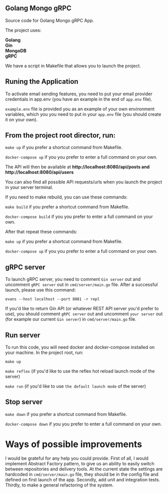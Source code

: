 <div align="left">
  
## Golang Mongo gRPC     
Source code for  Golang Mongo gRPC App.

The project uses:

**Golang    
Gin  
MongoDB  
gRPC**

We have a script in Makefile that allows you to launch the project.

## Runing the Application
  
To activate email sending features, you need to put your email provider credentials in app.env (you have an example in the end of `app.env` file).

  
`example.env` file is provided you as an example of your own environment variables, which you you need to put in your `app.env` file (you should create it on your own). 


## From the project root director, run:

```make up``` if you prefer a shortcut command from Makefile.

```docker-compose up``` if you you prefer to enter a full command on your own.

The API will then be available at  **http://localhost:8080/api/posts and http://localhost:8080/api/users**

You can also find all possible API requests/urls when you launch the project in your server terminal. 

If you need to make rebuild, you can use these commands:

```make build``` if you prefer a shortcut command from Makefile.

```docker-compose build``` if you you prefer to enter a full command on your own.
  
After that repeat these commands:

```make up``` if you prefer a shortcut command from Makefile.

```docker-compose up``` if you you prefer to enter a full command on your own.


## gRPC server

To launch gRPC server, you need to comment `Gin server` out and uncomment `gRPC server` out in `cmd/server/main.go` file. After a successful launch,
please use this command:

```evans --host localhost --port 8081 -r repl```

If you'd like to return Gin API (or whatever REST API server you'd prefer to use), you should comment `gRPC server` out and uncomment `your server` out (for example our current `Gin server`) in `cmd/server/main.go` file.

## Run server

To run this code, you will need docker and docker-compose installed on your machine. In the project root, run:  

```make up```    

```make reflex``` (if you'd like to use the reflex hot reload launch mode of the server)

```make run``` (if you'd like to use `the default launch mode` of the server)

## Stop server

```make down``` if you prefer a shortcut command from Makefile.

```docker-compose down``` if you you prefer to enter a full command on your own.

  
# Ways of possible improvements
I would be grateful for any help you could provide. First of all, I would implement Abstract Factory pattern, to give us an ability to easily switch between repositories and delivery tools. At the current state the settings are hardcoded in `cmd/server/main.go` file, they should be in the config file and defined on first launch of the app. Secondly, add unit and integration tests. Thirdly, to make a general refactoring of the system.

</div>
